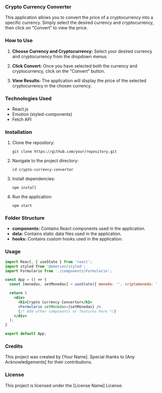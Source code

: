 ### Crypto Currency Converter

This application allows you to convert the price of a cryptocurrency into a specific currency. Simply select the desired currency and cryptocurrency, then click on "Convert" to view the price.

### How to Use

1. **Choose Currency and Cryptocurrency:** Select your desired currency and cryptocurrency from the dropdown menus.

2. **Click Convert:** Once you have selected both the currency and cryptocurrency, click on the "Convert" button.

3. **View Results:** The application will display the price of the selected cryptocurrency in the chosen currency.

### Technologies Used

- React.js
- Emotion (styled-components)
- Fetch API

### Installation

1. Clone the repository:

   ```
   git clone https://github.com/your/repository.git
   ```

2. Navigate to the project directory:

   ```
   cd crypto-currency-converter
   ```

3. Install dependencies:

   ```
   npm install
   ```

4. Run the application:

   ```
   npm start
   ```

### Folder Structure

- **components:** Contains React components used in the application.
- **data:** Contains static data files used in the application.
- **hooks:** Contains custom hooks used in the application.

### Usage

```jsx
import React, { useState } from 'react';
import styled from '@emotion/styled';
import Formulario from './components/Formulario';

const App = () => {
  const [monedas, setMonedas] = useState({ moneda: '', criptomoneda: '' });

  return (
    <div>
      <h1>Crypto Currency Converter</h1>
      <Formulario setMonedas={setMonedas} />
      {/* Add other components or features here */}
    </div>
  );
}

export default App;
```

### Credits

This project was created by [Your Name]. Special thanks to [Any Acknowledgements] for their contributions.

### License

This project is licensed under the [License Name] License.